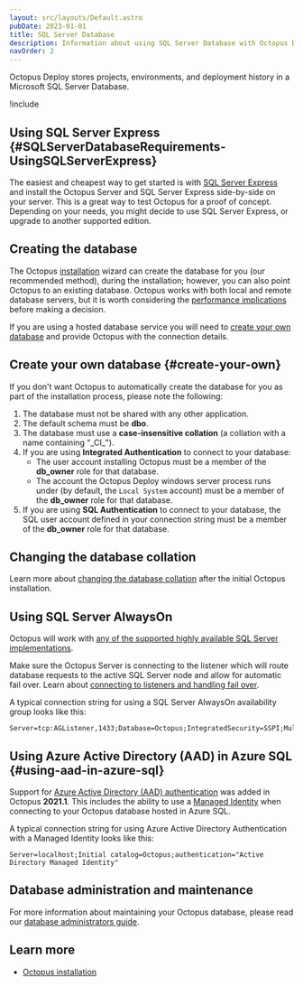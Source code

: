 ```yaml
---
layout: src/layouts/Default.astro
pubDate: 2023-01-01
title: SQL Server Database
description: Information about using SQL Server Database with Octopus Deploy.
navOrder: 2
---
```


Octopus Deploy stores projects, environments, and deployment history in a Microsoft SQL Server Database.

!include <sql>

## Using SQL Server Express {#SQLServerDatabaseRequirements-UsingSQLServerExpress}

The easiest and cheapest way to get started is with [SQL Server Express](http://downloadsqlserverexpress.com/) and install the Octopus Server and SQL Server Express side-by-side on your server. This is a great way to test Octopus for a proof of concept. Depending on your needs, you might decide to use SQL Server Express, or upgrade to another supported edition.

## Creating the database

The Octopus [installation](/docs/installation/index.md) wizard can create the database for you (our recommended method), during the installation; however, you can also point Octopus to an existing database. Octopus works with both local and remote database servers, but it is worth considering the [performance implications](/docs/administration/managing-infrastructure/performance/) before making a decision.

If you are using a hosted database service you will need to [create your own database](#create-your-own) and provide Octopus with the connection details.

## Create your own database {#create-your-own}

If you don't want Octopus to automatically create the database for you as part of the installation process, please note the following:

1. The database must not be shared with any other application.
1. The default schema must be **dbo**.
1. The database must use a **case-insensitive collation** (a collation with a name containing "\_CI\_").
1. If you are using **Integrated Authentication** to connect to your database:
    - The user account installing Octopus must be a member of the **db\_owner** role for that database.
    - The account the Octopus Deploy windows server process runs under (by default, the `Local System` account) must be a member of the **db\_owner** role for that database.
1. If you are using **SQL Authentication** to connect to your database, the SQL user account defined in your connection string must be a member of the **db\_owner** role for that database.

## Changing the database collation

Learn more about [changing the database collation](/docs/administration/data/octopus-database/changing-the-collation-of-the-octopus-database.md) after the initial Octopus installation.

## Using SQL Server AlwaysOn

Octopus will work with [any of the supported highly available SQL Server implementations](https://docs.microsoft.com/en-us/sql/sql-server/failover-clusters/high-availability-solutions-sql-server).

Make sure the Octopus Server is connecting to the listener which will route database requests to the active SQL Server node and allow for automatic fail over. Learn about [connecting to listeners and handling fail over](https://docs.microsoft.com/en-us/sql/database-engine/availability-groups/windows/listeners-client-connectivity-application-failover).

A typical connection string for using a SQL Server AlwaysOn availability group looks like this:

```
Server=tcp:AGListener,1433;Database=Octopus;IntegratedSecurity=SSPI;MultiSubnetFailover=True
```

## Using Azure Active Directory (AAD) in Azure SQL {#using-aad-in-azure-sql}

Support for [Azure Active Directory (AAD) authentication](https://docs.microsoft.com/en-us/sql/connect/ado-net/sql/azure-active-directory-authentication?view=sql-server-ver15#setting-azure-active-directory-authentication) was added in Octopus **2021.1**. This includes the ability to use a [Managed Identity](https://docs.microsoft.com/en-us/sql/connect/ado-net/sql/azure-active-directory-authentication?view=sql-server-ver15#using-active-directory-managed-identity-authentication) when connecting to your Octopus database hosted in Azure SQL.

A typical connection string for using Azure Active Directory Authentication with a Managed Identity looks like this:

```
Server=localhost;Initial catalog=Octopus;authentication="Active Directory Managed Identity"
```

## Database administration and maintenance

For more information about maintaining your Octopus database, please read our [database administrators guide](/docs/administration/data/octopus-database/).

## Learn more

 - [Octopus installation](/docs/installation/)
